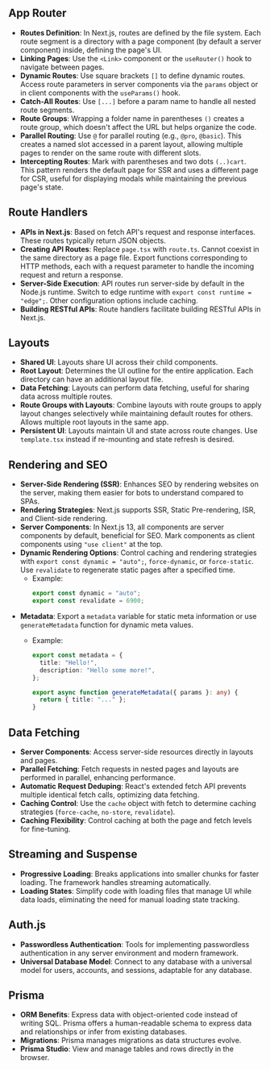 ## App Router

- **Routes Definition**: In Next.js, routes are defined by the file system. Each route segment is a directory with a page component (by default a server component) inside, defining the page's UI.
- **Linking Pages**: Use the `<Link>` component or the `useRouter()` hook to navigate between pages.
- **Dynamic Routes**: Use square brackets `[]` to define dynamic routes. Access route parameters in server components via the `params` object or in client components with the `useParams()` hook.
- **Catch-All Routes**: Use `[...]` before a param name to handle all nested route segments.
- **Route Groups**: Wrapping a folder name in parentheses `()` creates a route group, which doesn't affect the URL but helps organize the code.
- **Parallel Routing**: Use `@` for parallel routing (e.g., `@pro`, `@basic`). This creates a named slot accessed in a parent layout, allowing multiple pages to render on the same route with different slots.
- **Intercepting Routes**: Mark with parentheses and two dots `(..)cart`. This pattern renders the default page for SSR and uses a different page for CSR, useful for displaying modals while maintaining the previous page's state.

## Route Handlers

- **APIs in Next.js**: Based on fetch API's request and response interfaces. These routes typically return JSON objects.
- **Creating API Routes**: Replace `page.tsx` with `route.ts`. Cannot coexist in the same directory as a page file. Export functions corresponding to HTTP methods, each with a request parameter to handle the incoming request and return a response.
- **Server-Side Execution**: API routes run server-side by default in the Node.js runtime. Switch to edge runtime with `export const runtime = "edge";`. Other configuration options include caching.
- **Building RESTful APIs**: Route handlers facilitate building RESTful APIs in Next.js.

## Layouts

- **Shared UI**: Layouts share UI across their child components.
- **Root Layout**: Determines the UI outline for the entire application. Each directory can have an additional layout file.
- **Data Fetching**: Layouts can perform data fetching, useful for sharing data across multiple routes.
- **Route Groups with Layouts**: Combine layouts with route groups to apply layout changes selectively while maintaining default routes for others. Allows multiple root layouts in the same app.
- **Persistent UI**: Layouts maintain UI and state across route changes. Use `template.tsx` instead if re-mounting and state refresh is desired.

## Rendering and SEO

- **Server-Side Rendering (SSR)**: Enhances SEO by rendering websites on the server, making them easier for bots to understand compared to SPAs.
- **Rendering Strategies**: Next.js supports SSR, Static Pre-rendering, ISR, and Client-side rendering.
- **Server Components**: In Next.js 13, all components are server components by default, beneficial for SEO. Mark components as client components using `"use client"` at the top.
- **Dynamic Rendering Options**: Control caching and rendering strategies with `export const dynamic = "auto";`, `force-dynamic`, or `force-static`. Use `revalidate` to regenerate static pages after a specified time.
  - Example:
    ```typescript
    export const dynamic = "auto";
    export const revalidate = 6900;
    ```
- **Metadata**: Export a `metadata` variable for static meta information or use `generateMetadata` function for dynamic meta values.
  - Example:

    ```typescript
    export const metadata = {
      title: "Hello!",
      description: "Hello some more!",
    };

    export async function generateMetadata({ params }: any) {
      return { title: "..." };
    }
    ```

## Data Fetching

- **Server Components**: Access server-side resources directly in layouts and pages.
- **Parallel Fetching**: Fetch requests in nested pages and layouts are performed in parallel, enhancing performance.
- **Automatic Request Deduping**: React's extended fetch API prevents multiple identical fetch calls, optimizing data fetching.
- **Caching Control**: Use the `cache` object with fetch to determine caching strategies (`force-cache`, `no-store`, `revalidate`).
- **Caching Flexibility**: Control caching at both the page and fetch levels for fine-tuning.

## Streaming and Suspense

- **Progressive Loading**: Breaks applications into smaller chunks for faster loading. The framework handles streaming automatically.
- **Loading States**: Simplify code with loading files that manage UI while data loads, eliminating the need for manual loading state tracking.

## Auth.js

- **Passwordless Authentication**: Tools for implementing passwordless authentication in any server environment and modern framework.
- **Universal Database Model**: Connect to any database with a universal model for users, accounts, and sessions, adaptable for any database.

## Prisma

- **ORM Benefits**: Express data with object-oriented code instead of writing SQL. Prisma offers a human-readable schema to express data and relationships or infer from existing databases.
- **Migrations**: Prisma manages migrations as data structures evolve.
- **Prisma Studio**: View and manage tables and rows directly in the browser.
